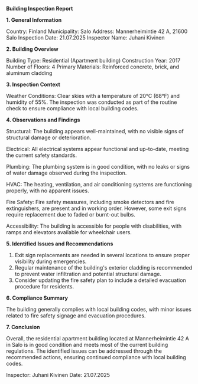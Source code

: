  **Building Inspection Report**

**1. General Information**

Country: Finland
Municipality: Salo
Address: Mannerheimintie 42 A, 21600 Salo
Inspection Date: 21.07.2025
Inspector Name: Juhani Kivinen

**2. Building Overview**

Building Type: Residential (Apartment building)
Construction Year: 2017
Number of Floors: 4
Primary Materials: Reinforced concrete, brick, and aluminum cladding

**3. Inspection Context**

Weather Conditions: Clear skies with a temperature of 20°C (68°F) and humidity of 55%. The inspection was conducted as part of the routine check to ensure compliance with local building codes.

**4. Observations and Findings**

Structural: The building appears well-maintained, with no visible signs of structural damage or deterioration.

Electrical: All electrical systems appear functional and up-to-date, meeting the current safety standards.

Plumbing: The plumbing system is in good condition, with no leaks or signs of water damage observed during the inspection.

HVAC: The heating, ventilation, and air conditioning systems are functioning properly, with no apparent issues.

Fire Safety: Fire safety measures, including smoke detectors and fire extinguishers, are present and in working order. However, some exit signs require replacement due to faded or burnt-out bulbs.

Accessibility: The building is accessible for people with disabilities, with ramps and elevators available for wheelchair users.

**5. Identified Issues and Recommendations**

1. Exit sign replacements are needed in several locations to ensure proper visibility during emergencies.
2. Regular maintenance of the building's exterior cladding is recommended to prevent water infiltration and potential structural damage.
3. Consider updating the fire safety plan to include a detailed evacuation procedure for residents.

**6. Compliance Summary**

The building generally complies with local building codes, with minor issues related to fire safety signage and evacuation procedures.

**7. Conclusion**

Overall, the residential apartment building located at Mannerheimintie 42 A in Salo is in good condition and meets most of the current building regulations. The identified issues can be addressed through the recommended actions, ensuring continued compliance with local building codes.

Inspector: Juhani Kivinen
Date: 21.07.2025